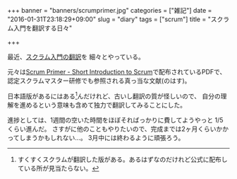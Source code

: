 +++
banner = "banners/scrumprimer.jpg"
categories = ["雑記"]
date = "2016-01-31T23:18:29+09:00"
slug = "diary"
tags = ["scrum"]
title = "スクラム入門を翻訳する日々"

+++

最近、[スクラム入門の翻訳](https://www.gitbook.com/book/yewton/scrumprimer/details)を
細々とやっている。

元々は[Scrum Primer - Short Introduction to Scrum](http://www.scrumprimer.org/)で配布されているPDFで、
認定スクラムマスター研修でも参照される真っ当な文献(のはす)。

日本語版があるにはある[^1]んだけれど、古いし翻訳の質が怪しいので、
自分の理解を進めるという意味も含めて独力で翻訳してみることにした。

進捗としては、1週間の空いた時間をほぼそればっかりに費してようやっと 1/5 くらい進んだ。
さすがに他のこともやりたいので、完成までは2ヶ月くらいかかってしまうかもしれない…。
3月中には終わるように頑張ろう。

[^1]: すくすくスクラムが翻訳した版がある。あるはずなのだけれど公式に配布している所が見当たらない。
